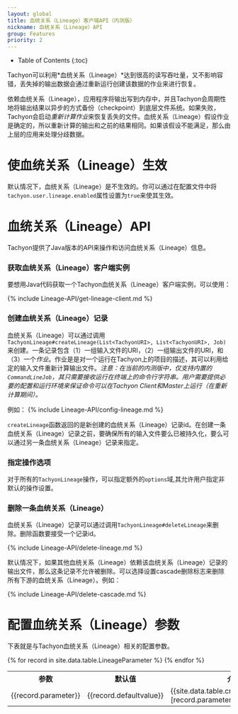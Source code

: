 ```yaml
---
layout: global
title: 血统关系（Lineage）客户端API（内测版）
nickname: 血统关系（Lineage）API
group: Features
priority: 2
---
```


* Table of Contents
{:toc}

Tachyon可以利用*血统关系（Lineage）*达到很高的读写吞吐量，又不影响容错，丢失掉的输出数据会通过重新运行创建该数据的作业来进行恢复。

依赖血统关系（Lineage），应用程序将输出写到内存中，并且Tachyon会周期性地将输出结果以异步的方式备份（checkpoint）到底层文件系统。如果失败，Tachyon会启动*重新计算作业*来恢复丢失的文件。血统关系（Lineage）假设作业是确定的，所以重新计算的输出和之前的结果相同。如果该假设不能满足，那么由上层的应用来处理分歧数据。

# 使血统关系（Lineage）生效

默认情况下，血统关系（Lineage）是不生效的。你可以通过在配置文件中将`tachyon.user.lineage.enabled`属性设置为`true`来使其生效。

# 血统关系（Lineage）API

Tachyon提供了Java版本的API来操作和访问血统关系（Lineage）信息。

### 获取血统关系（Lineage）客户端实例

要想用Java代码获取一个Tachyon血统关系（Lineage）客户端实例，可以使用：

{% include Lineage-API/get-lineage-client.md %}

### 创建血统关系（Lineage）记录

血统关系（Lineage）可以通过调用`TachyonLineage#createLineage(List<TachyonURI>, List<TachyonURI>, Job)`来创建。一条记录包含（1）一组输入文件的URI，（2）一组输出文件的URI，和（3）一个*作业*。作业是是对一个运行在Tachyon上的项目的描述，其可以利用给定的输入文件重新计算输出文件。*注意：在当前的内测版中，仅支持内置的`CommandLineJob`，其只需要接收运行在终端上的命令行字符串。用户需要提供必要的配置和运行环境来保证命令可以在Tachyon Client和Master上运行（在重新计算期间）。*

例如：
{% include Lineage-API/config-lineage.md %}

`createLineage`函数返回的是新创建的血统关系（Lineage）记录id。在创建一条血统关系（Lineage）记录之前，要确保所有的输入文件要么已被持久化，要么可以通过另一条血统关系（Lineage）记录来指定。

### 指定操作选项

对于所有的`TachyonLineage`操作，可以指定额外的`options`域,其允许用户指定非默认的操作设置。

### 删除一条血统关系（Lineage）

血统关系（Lineage）记录可以通过调用`TachyonLineage#deleteLineage`来删除。删除函数要接受一个记录id。

{% include Lineage-API/delete-lineage.md %}

默认情况下，如果其他血统关系（Lineage）依赖该血统关系（Lineage）记录的输出文件，那么这条记录不允许被删除。可以选择设置cascade删除标志来删除所有下游的血统关系（Lineage）。例如：

{% include Lineage-API/delete-cascade.md %}

# 配置血统关系（Lineage）参数

下表就是与Tachyon血统关系（Lineage）相关的配置参数。

<table class="table table-striped">
<tr><th>参数</th><th>默认值</th><th>介绍</th></tr>
</tr>
{% for record in site.data.table.LineageParameter %}
<tr>
  <td>{{record.parameter}}</td>
  <td>{{record.defaultvalue}}</td>
  <td>{{site.data.table.cn.LineageParameter.[record.parameter]}}</td>
</tr>
{% endfor %}
</table>
